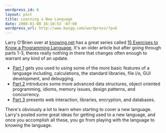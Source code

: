 ```yaml
--- 
wordpress_id: 6
layout: post
title: Learning a New Language
date: 2008-01-08 16:10:53 -07:00
wordpress_url: http://www.bwigg.com/wordpress/?p=6
---
```

Larry O'Brien over at <a title="Knowing.net" href="http://www.knowing.net" target="_blank">knowing.net</a> has a great series called <a title="15 Exercises for Learning a New Programming Language" href="http://www.knowing.net/index.php/2006/06/16/15-exercises-to-know-a-programming-language-part-1/" target="_blank">15 Exercises to Know a Programming Language</a>, It's an older article but after going through parts 1-3, theres really nothing in there that changes often enough to warrant any kind of an update.
<ul>
	<li><a title="Part 1" href="http://www.knowing.net/index.php/2006/06/16/15-exercises-to-know-a-programming-language-part-1/">Part 1</a> gets you used to using some of the more basic features of a language including, calculations, the standard libraries,  file i/o, GUI development, and debugging.</li>
	<li><a title="Part 2" href="http://www.knowing.net/index.php/2006/06/16/15-exercises-to-know-a-programming-language-part-2-data-structures/">Part 2</a> introduces some more advanced data structures, object oriented programming,  idioms, memory issues, design patterns, and concurrency.</li>
	<li><a title="Part 3" href="http://www.knowing.net/index.php/2006/06/16/15-exercises-to-know-a-programming-language-part-3-libraries-frameworks-and-mashups/" target="_blank">Part 3</a> presents web interaction, libraries, encryption, and databases.</li>
</ul>
There's obviously a lot to learn when starting to cover a new language. Larry's posted some great ideas for getting used to a new language, and once you accomplish all these, you go from playing with the language to knowing the language.
